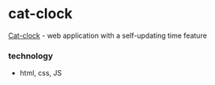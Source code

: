 # cat-clock

[Cat-clock](https://leannalight.github.io/cat-clock/) - 
web application with a self-updating time feature

### technology
- html, css, JS